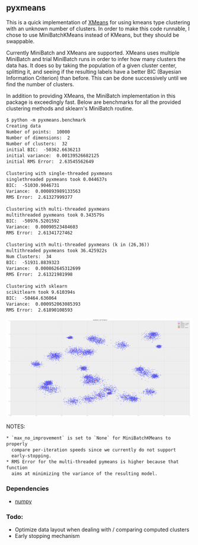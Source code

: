 ## pyxmeans

This is a quick implementation of
[XMeans](http://www.cs.cmu.edu/~dpelleg/download/xmeans.pdf) for using kmeans
type clustering with an unknown number of clusters.  In order to make this code
runnable, I chose to use MiniBatchKMeans instead of KMeans, but they should be
swappable. 

Currently MiniBatch and XMeans are supported.  XMeans uses multiple MiniBatch
and trial MiniBatch runs in order to infer how many clusters the data has.  It
does so by taking the population of a given cluster center, splitting it, and
seeing if the resulting labels have a better BIC (Bayesian Information
Criterion) than before.  This can be done successively until we find the number
of clusters.

In addition to providing XMeans, the MiniBatch implementation in this package is
exceedingly fast.  Below are benchmarks for all the provided clustering methods
and sklearn's MiniBatch routine.


```
$ python -m pyxmeans.benchmark
Creating data
Number of points:  10000
Number of dimensions:  2
Number of clusters:  32
initial BIC:  -50362.6636213
initial variance:  0.00139526682125
initial RMS Error:  2.63545562649

Clustering with single-threaded pyxmeans
singlethreaded pyxmeans took 0.044637s
BIC:  -51030.9046731
Variance:  0.000893989133563
RMS Error:  2.61327999377

Clustering with multi-threaded pyxmeans
multithreaded pyxmeans took 0.343579s
BIC:  -50976.5201592
Variance:  0.00090523484603
RMS Error:  2.61341727462

Clustering with multi-threaded pyxmeans (k in (26,36))
multithreaded pyxmeans took 36.425922s
Num Clusters:  34
BIC:  -51931.8839323
Variance:  0.000862645312699
RMS Error:  2.61321981998

Clustering with sklearn
scikitlearn took 9.610394s
BIC:  -50464.636064
Variance:  0.000952063085393
RMS Error:  2.61890108593
```

![](benchmark.png)

NOTES: 

    * `max_no_improvement` is set to `None` for MiniBatchKMeans to properly
      compare per-iteration speeds since we currently do not support
      early-stopping.
    * RMS Error for the multi-threaded pymeans is higher because that function
      aims at minimizing the variance of the resulting model.


### Dependencies

* [numpy](http://numpy.org/)

### Todo:

* Optimize data layout when dealing with / comparing computed clusters
* Early stopping mechanism
